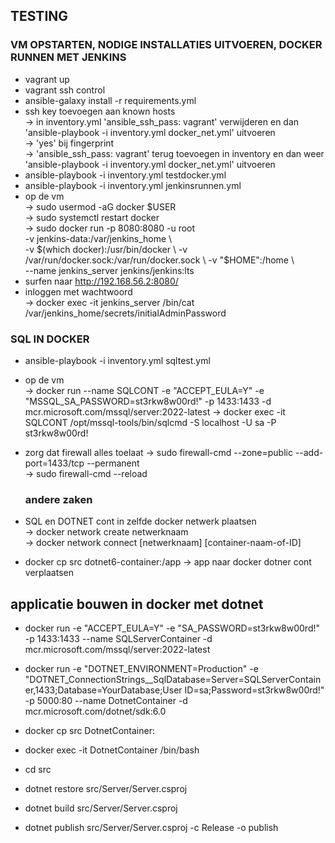
## TESTING


### VM OPSTARTEN, NODIGE INSTALLATIES UITVOEREN, DOCKER RUNNEN MET JENKINS

- vagrant up
- vagrant ssh control
- ansible-galaxy install -r requirements.yml
- ssh key toevoegen aan known hosts   
  -> in inventory.yml 'ansible_ssh_pass: vagrant' verwijderen en dan 'ansible-playbook -i inventory.yml docker_net.yml' uitvoeren  
  -> 'yes' bij fingerprint  
  ->  'ansible_ssh_pass: vagrant' terug toevoegen in inventory en dan weer 'ansible-playbook -i inventory.yml docker_net.yml' uitvoeren  
- ansible-playbook -i inventory.yml testdocker.yml
- ansible-playbook -i inventory.yml jenkinsrunnen.yml 
- op de vm    
  -> sudo usermod -aG docker $USER  
  -> sudo systemctl restart docker  
  -> sudo docker run -p 8080:8080 -u root \
          -v jenkins-data:/var/jenkins_home \  
          -v $(which docker):/usr/bin/docker \  
          -v /var/run/docker.sock:/var/run/docker.sock \  
          -v "$HOME":/home \  
          --name jenkins_server jenkins/jenkins:lts
- surfen naar http://192.168.56.2:8080/
- inloggen met wachtwoord  
  -> docker exec -it jenkins_server /bin/cat /var/jenkins_home/secrets/initialAdminPassword


### SQL IN DOCKER

- ansible-playbook -i inventory.yml sqltest.yml
- op de vm  
  -> docker run --name SQLCONT -e "ACCEPT_EULA=Y" -e "MSSQL_SA_PASSWORD=st3rkw8w00rd!" -p 1433:1433 -d mcr.microsoft.com/mssql/server:2022-latest
  -> docker exec -it SQLCONT /opt/mssql-tools/bin/sqlcmd -S localhost -U sa -P st3rkw8w00rd!  
- zorg dat firewall alles toelaat 
  -> sudo firewall-cmd --zone=public --add-port=1433/tcp --permanent  
  -> sudo firewall-cmd --reload




  ### andere zaken


 - SQL en DOTNET cont in zelfde docker netwerk plaatsen  
   -> docker network create netwerknaam  
   -> docker network connect [netwerknaam] [container-naam-of-ID]
 - docker cp src dotnet6-container:/app -> app naar docker dotner cont verplaatsen


 ## applicatie bouwen in docker met dotnet


- docker run -e "ACCEPT_EULA=Y" -e "SA_PASSWORD=st3rkw8w00rd!" -p 1433:1433 --name SQLServerContainer -d mcr.microsoft.com/mssql/server:2022-latest

- docker run -e "DOTNET_ENVIRONMENT=Production" -e "DOTNET_ConnectionStrings__SqlDatabase=Server=SQLServerContainer,1433;Database=YourDatabase;User ID=sa;Password=st3rkw8w00rd!" -p 5000:80 --name DotnetContainer -d mcr.microsoft.com/dotnet/sdk:6.0
- docker cp src DotnetContainer:
- docker exec -it DotnetContainer /bin/bash 
- cd src
- dotnet restore src/Server/Server.csproj
- dotnet build src/Server/Server.csproj
- dotnet publish src/Server/Server.csproj -c Release -o publish
  














  



